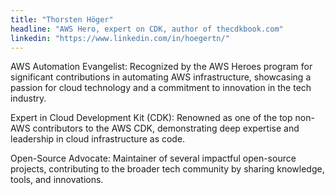 ```yaml
---
title: "Thorsten Höger" 
headline: "AWS Hero, expert on CDK, author of thecdkbook.com"
linkedin: "https://www.linkedin.com/in/hoegertn/"
---
```


AWS Automation Evangelist:
Recognized by the AWS Heroes program for significant contributions in automating AWS infrastructure, showcasing a passion for cloud technology and a commitment to innovation in the tech industry.

Expert in Cloud Development Kit (CDK):
Renowned as one of the top non-AWS contributors to the AWS CDK, demonstrating deep expertise and leadership in cloud infrastructure as code.

Open-Source Advocate:
Maintainer of several impactful open-source projects, contributing to the broader tech community by sharing knowledge, tools, and innovations.
